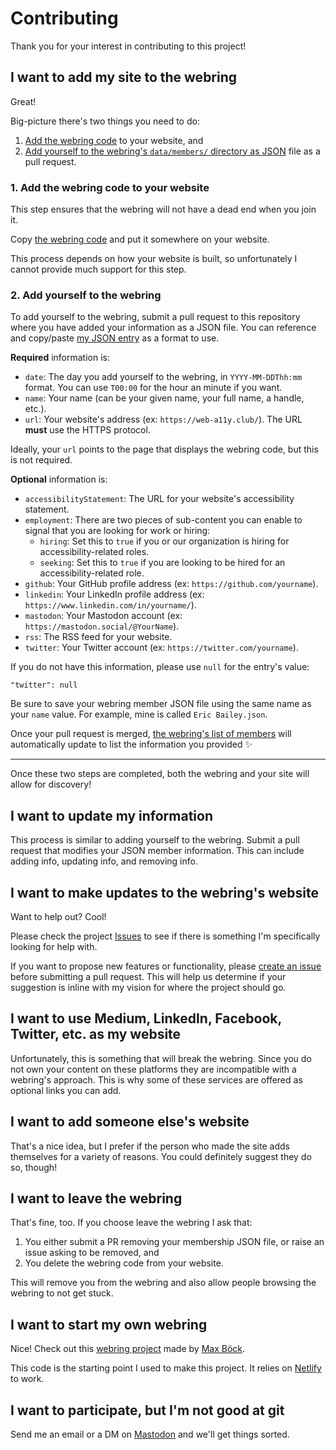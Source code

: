 # Contributing

Thank you for your interest in contributing to this project!

## I want to add my site to the webring

Great!

Big-picture there's two things you need to do:

1. [Add the webring code]((https://a11y-webring.club#code)) to your website, and
2. [Add yourself to the webring's `data/members/` directory as JSON](https://github.com/ericwbailey/a11y-webring.club/tree/main/data/members) file as a pull request.

### 1. Add the webring code to your website

This step ensures that the webring will not have a dead end when you join it.

Copy [the webring code](https://a11y-webring.club#code) and put it somewhere on your website.

This process depends on how your website is built, so unfortunately I cannot provide much support for this step.

### 2. Add yourself to the webring

To add yourself to the webring, submit a pull request to this repository where you have added your information as a JSON file. You can reference and copy/paste [my JSON entry](https://github.com/ericwbailey/a11y-webring.club/blob/main/data/members/Eric%20Bailey.json) as a format to use.

<strong>Required</strong> information is:

- `date`: The day you add yourself to the webring, in `YYYY-MM-DDThh:mm` format. You can use `T00:00` for the hour an minute if you want.
- `name`: Your name (can be your given name, your full name, a handle, etc.).
- `url`: Your website's address (ex: `https://web-a11y.club/`). The URL <strong>must</strong> use the HTTPS protocol.

Ideally, your `url` points to the page that displays the webring code, but this is not required.

<strong>Optional</strong> information is:

- `accessibilityStatement`: The URL for your website's accessibility statement.
- `employment`: There are two pieces of sub-content you can enable to signal that you are looking for work or hiring:
    - `hiring`: Set this to `true` if you or our organization is hiring for accessibility-related roles.
    - `seeking`: Set this to `true` if you are looking to be hired for an accessibility-related role.
- `github`: Your GitHub profile address (ex: `https://github.com/yourname`).
- `linkedin`: Your LinkedIn profile address (ex: `https://www.linkedin.com/in/yourname/`).
- `mastodon`: Your Mastodon account (ex: `https://mastodon.social/@YourName`).
- `rss`: The RSS feed for your website.
- `twitter`: Your Twitter account (ex: `https://twitter.com/yourname`).

If you do not have this information, please use `null` for the entry's value:

```
"twitter": null
```

Be sure to save your webring member JSON file using the same name as your `name` value. For example, mine is called `Eric Bailey.json`.

Once your pull request is merged, [the webring's list of members](https://a11y-webring.club#members) will automatically update to list the information you provided ✨

---

Once these two steps are completed, both the webring and your site will allow for discovery!

## I want to update my information

This process is similar to adding yourself to the webring. Submit a pull request that modifies your JSON member information. This can include adding info, updating info, and removing info.

## I want to make updates to the webring's website

Want to help out? Cool!

Please check the project [Issues](https://github.com/ericwbailey/a11y-webring.club/issues?q=is%3Aopen+is%3Aissue+label%3A%22help+wanted%22) to see if there is something I'm specifically looking for help with.

If you want to propose new features or functionality, please [create an issue](https://github.com/ericwbailey/a11y-webring.club/issues/new) before submitting a pull request. This will help us determine if your suggestion is inline with my vision for where the project should go.

## I want to use Medium, LinkedIn, Facebook, Twitter, etc. as my website

Unfortunately, this is something that will break the webring. Since you do not own your content on these platforms they are incompatible with a webring's approach. This is why some of these services are offered as optional links you can add.

## I want to add someone else's website

That's a nice idea, but I prefer if the person who made the site adds themselves for a variety of reasons. You could definitely suggest they do so, though!

## I want to leave the webring

That's fine, too. If you choose leave the webring I ask that:

1. You either submit a PR removing your membership JSON file, or raise an issue asking to be removed, and
1. You delete the webring code from your website.

This will remove you from the webring and also allow people browsing the webring to not get stuck.

## I want to start my own webring

Nice! Check out this [webring project](https://github.com/maxboeck/webring/) made by [Max Böck](https://mxb.dev/).

This code is the starting point I used to make this project. It relies on [Netlify](https://netlify.com/) to work.

## I want to participate, but I'm not good at git

Send me an email or a DM on [Mastodon](https://social.ericwbailey.website/@eric) and we'll get things sorted.

